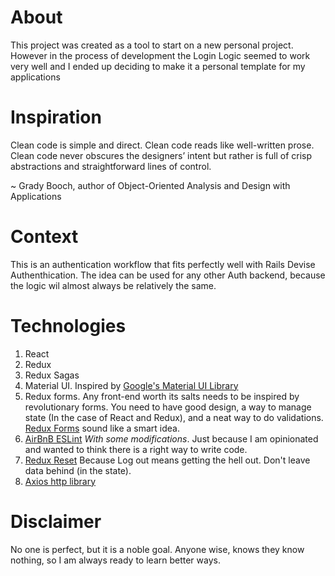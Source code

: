 # About
 
This project was created as a tool to start on a new personal project. However in the process of development the Login Logic seemed to work very well and I ended up deciding to make it a personal template for my applications

# Inspiration
Clean code is simple and direct. Clean code reads like well-written prose. Clean code never obscures the designers’ intent but rather is full of crisp abstractions and straightforward lines of control.

~ Grady Booch, author of Object-Oriented Analysis and Design with Applications

# Context

This is an authentication workflow that fits perfectly well with Rails Devise Authenthication. The idea can be used for any other Auth backend, because the logic wil almost always be relatively the same. 

# Technologies
1. React
2. Redux
3. Redux Sagas
4. Material UI. Inspired by [Google's Material UI Library](https://material-ui-next.com/)
5. Redux forms. Any front-end worth its salts needs to be inspired by revolutionary forms. You need to have good design, a way to manage state (In the case of React and Redux), and a neat way to do validations. [Redux Forms](https://redux-form.com/7.3.0/) sound like a smart idea.   
6. [AirBnB ESLint](https://github.com/airbnb/javascript/tree/master/react) *With some modifications*. Just because I am opinionated and wanted to think there is a right way to write code. 
7. [Redux Reset](https://www.npmjs.com/package/redux-reset) Because Log out means getting the hell out. Don't leave data behind (in the state). 
8. [Axios http library](https://www.npmjs.com/package/axios)


# Disclaimer
No one is perfect, but it is a noble goal. Anyone wise, knows they know nothing, so I am always ready to learn better ways. 
